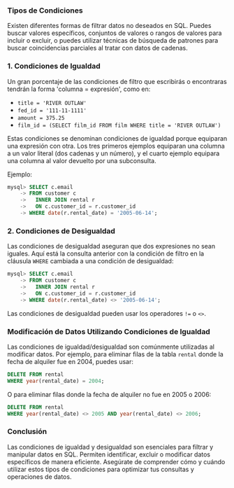 ### Tipos de Condiciones

Existen diferentes formas de filtrar datos no deseados en SQL. Puedes buscar valores específicos, conjuntos de valores o rangos de valores para incluir o excluir, o puedes utilizar técnicas de búsqueda de patrones para buscar coincidencias parciales al tratar con datos de cadenas.

### 1. Condiciones de Igualdad

Un gran porcentaje de las condiciones de filtro que escribirás o encontraras tendrán la forma 'columna = expresión', como en:

- `title = 'RIVER OUTLAW'`
- `fed_id = '111-11-1111'`
- `amount = 375.25`
- `film_id = (SELECT film_id FROM film WHERE title = 'RIVER OUTLAW')`

Estas condiciones se denominan condiciones de igualdad porque equiparan una expresión con otra. Los tres primeros ejemplos equiparan una columna a un valor literal (dos cadenas y un número), y el cuarto ejemplo equipara una columna al valor devuelto por una subconsulta.

Ejemplo:

```sql
mysql> SELECT c.email
    -> FROM customer c
    ->   INNER JOIN rental r
    ->   ON c.customer_id = r.customer_id
    -> WHERE date(r.rental_date) = '2005-06-14';
```

### 2. Condiciones de Desigualdad

Las condiciones de desigualdad aseguran que dos expresiones no sean iguales. Aquí está la consulta anterior con la condición de filtro en la cláusula `WHERE` cambiada a una condición de desigualdad:

```sql
mysql> SELECT c.email
    -> FROM customer c
    ->   INNER JOIN rental r
    ->   ON c.customer_id = r.customer_id
    -> WHERE date(r.rental_date) <> '2005-06-14';
```

Las condiciones de desigualdad pueden usar los operadores `!=` o `<>`.

### Modificación de Datos Utilizando Condiciones de Igualdad

Las condiciones de igualdad/desigualdad son comúnmente utilizadas al modificar datos. Por ejemplo, para eliminar filas de la tabla `rental` donde la fecha de alquiler fue en 2004, puedes usar:

```sql
DELETE FROM rental
WHERE year(rental_date) = 2004;
```

O para eliminar filas donde la fecha de alquiler no fue en 2005 o 2006:

```sql
DELETE FROM rental
WHERE year(rental_date) <> 2005 AND year(rental_date) <> 2006;
```

### Conclusión

Las condiciones de igualdad y desigualdad son esenciales para filtrar y manipular datos en SQL. Permiten identificar, excluir o modificar datos específicos de manera eficiente. Asegúrate de comprender cómo y cuándo utilizar estos tipos de condiciones para optimizar tus consultas y operaciones de datos.